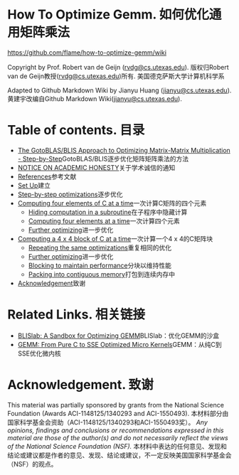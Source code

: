 # How To Optimize Gemm. 如何优化通用矩阵乘法
https://github.com/flame/how-to-optimize-gemm/wiki

Copyright by Prof. Robert van de Geijn (rvdg@cs.utexas.edu). 版权归Robert van de Geijn教授(rvdg@cs.utexas.edu)所有. 美国德克萨斯大学计算机科学系

Adapted to Github Markdown Wiki by Jianyu Huang (jianyu@cs.utexas.edu). 黄建宇改编自Github Markdown Wiki(jianyu@cs.utexas.edu).

# Table of contents. 目录

  * [The GotoBLAS/BLIS Approach to Optimizing Matrix-Matrix Multiplication - Step-by-Step](../../wiki#the-gotoblasblis-approach-to-optimizing-matrix-matrix-multiplication---step-by-step)GotoBLAS/BLIS逐步优化矩阵矩阵乘法的方法
  * [NOTICE ON ACADEMIC HONESTY](../../wiki#notice-on-academic-honesty)关于学术诚信的通知
  * [References](../../wiki#references)参考文献
  * [Set Up](../../wiki#set-up)建立
  * [Step-by-step optimizations](../../wiki#step-by-step-optimizations)逐步优化
  * [Computing four elements of C at a time](../../wiki#computing-four-elements-of-c-at-a-time)一次计算C矩阵的四个元素
    * [Hiding computation in a subroutine](../../wiki#hiding-computation-in-a-subroutine)在子程序中隐藏计算
    * [Computing four elements at a time](../../wiki#computing-four-elements-at-a-time)一次计算四个元素
    * [Further optimizing](../../wiki#further-optimizing)进一步优化
  * [Computing a 4 x 4 block of C at a time](../../wiki#computing-a-4-x-4-block-of-c-at-a-time)一次计算一个4 x 4的C矩阵块
    * [Repeating the same optimizations](../../wiki#repeating-the-same-optimizations)重复相同的优化
    * [Further optimizing](../../wiki#further-optimizing-1)进一步优化
    * [Blocking to maintain performance](../../wiki#blocking-to-maintain-performance)分块以维持性能
    * [Packing into contiguous memory](../../wiki#packing-into-contiguous-memory)打包到连续内存中
  * [Acknowledgement](../../wiki#acknowledgement)致谢

# Related Links. 相关链接
* [BLISlab: A Sandbox for Optimizing GEMM](https://github.com/flame/blislab)BLISlab：优化GEMM的沙盒
* [GEMM: From Pure C to SSE Optimized Micro Kernels](http://apfel.mathematik.uni-ulm.de/~lehn/sghpc/gemm/)GEMM：从纯C到SSE优化微内核

# Acknowledgement. 致谢
This material was partially sponsored by grants from the National Science Foundation (Awards ACI-1148125/1340293 and ACI-1550493).
本材料部分由国家科学基金会资助（ACI-1148125/1340293和ACI-1550493奖）。
_Any opinions, findings and conclusions or recommendations expressed in this material are those of the author(s) and do not necessarily reflect the views of the National Science Foundation (NSF)._
本材料中表达的任何意见、发现和结论或建议都是作者的意见、发现、结论或建议，不一定反映美国国家科学基金会（NSF）的观点。